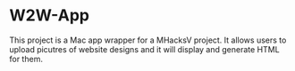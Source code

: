 # W2W-App

This project is a Mac app wrapper for a MHacksV project. It allows users to upload picutres of website designs and it will display and generate HTML for them.
